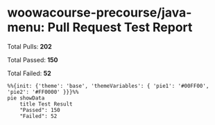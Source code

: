 # woowacourse-precourse/java-menu: Pull Request Test Report

Total Pulls: **202**

Total Passed: **150**

Total Failed: **52**

```mermaid
%%{init: {'theme': 'base', 'themeVariables': { 'pie1': '#00FF00', 'pie2': '#FF0000' }}}%%
pie showData
    title Test Result
    "Passed": 150
    "Failed": 52
```
